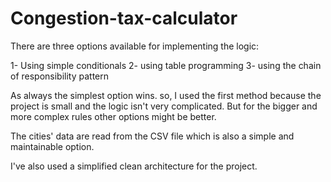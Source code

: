 # Congestion-tax-calculator
There are three options available for implementing the logic:

1- Using simple conditionals
2- using table programming
3- using the chain of responsibility pattern

As always the simplest option wins. so, I used the first method because the project is small and the logic isn't very complicated. But for the bigger and more complex rules other options might be better. 

The cities' data are read from the CSV file which is also a simple and maintainable option.

I've also used a simplified clean architecture for the project.
